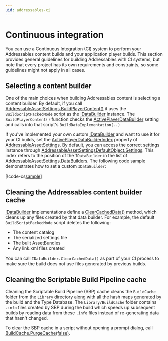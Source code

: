 ```yaml
---
uid: addressables-ci
---
```


# Continuous integration

You can use a Continuous Integration (CI) system to perform your Addressables content builds and your application player builds. This section provides general guidelines for building Addressables with CI systems, but note that every project has its own requirements and constraints, so some guidelines might not apply in all cases.

## Selecting a content builder

One of the main choices when building Addressables content is selecting a content builder. By default, if you call [AddressableAssetSettings.BuildPlayerContent()] it uses the `BuildScriptPackedMode` script as the [IDataBuilder] instance. The `BuildPlayerContent()` function checks the [ActivePlayerDataBuilder] setting and calls into that script's `BuildDataImplementation(..)`  

If you've implemented your own custom [IDataBuilder] and want to use it for your CI builds, set the [ActivePlayerDataBuilderIndex] property of [AddressableAssetSettings]. By default, you can access the correct settings instance through [AddressableAssetSettingsDefaultObject.Settings]. This index refers to the position of the `IDataBuilder` in the list of [AddressableAssetSettings.DataBuilders]. The following code sample demonstrates how to set a custom `IDataBuilder`:

[!code-cs[sample](../Tests/Editor/DocExampleCode/CustomDataBuilder.cs#doc_SetCustomBuilder)]

<!--
``` csharp
public static void SetCustomDataBuilder(IDataBuilder builder)
{ 
    AddressableAssetSettings settings 
        = AddressableAssetSettingsDefaultObject.Settings;
    
    int index = settings.DataBuilders.IndexOf((ScriptableObject) builder);
    if (index > 0)
        settings.ActivePlayerDataBuilderIndex = index;
    else if (AddressableAssetSettingsDefaultObject.Settings.AddDataBuilder(builder))
        settings.ActivePlayerDataBuilderIndex = AddressableAssetSettingsDefaultObject.Settings.DataBuilders.Count - 1;
    else
        Debug.LogWarning($"{builder} could not be found or added to the list of DataBuilders");
}
```
-->

## Cleaning the Addressables content builder cache

[IDataBuilder] implementations define a [ClearCachedData()] method, which cleans up any files created by that data builder. For example, the default `BuildScriptPackedMode` script deletes the following:
- The content catalog
- The serialized settings file
- The built AssetBundles
- Any link.xml files created

You can call `IDataBuilder.ClearCachedData()` as part of your CI process to make sure the build does not use files generated by previous builds.

## Cleaning the Scriptable Build Pipeline cache
Cleaning the Scriptable Build Pipeline (SBP) cache cleans the `BuildCache` folder from the `Library` directory along with all the hash maps generated by the build and the Type Database. The `Library/BuildCache` folder contains `.info` files created by SBP during the build which speeds up subsequent builds by reading data from these `.info` files instead of re-generating data that hasn't changed.

To clear the SBP cache in a script without opening a prompt dialog, call [BuildCache.PurgeCache(false)].


[ClearCachedData()]: xref:UnityEditor.AddressableAssets.Build.IDataBuilder.ClearCachedData
[IDataBuilder]: xref:UnityEditor.AddressableAssets.Build.IDataBuilder
[ActivePlayerDataBuilder]: xref:UnityEditor.AddressableAssets.Settings.AddressableAssetSettings.ActivePlayerDataBuilder
[ActivePlayerDataBuilderIndex]: xref:UnityEditor.AddressableAssets.Settings.AddressableAssetSettings.ActivePlayerDataBuilderIndex
[AddressableAssetSettings]: xref:UnityEditor.AddressableAssets.Settings.AddressableAssetSettings
[AddressableAssetSettings.BuildPlayerContent()]: xref:UnityEditor.AddressableAssets.Settings.AddressableAssetSettings.BuildPlayerContent
[AddressableAssetSettings.DataBuilders]: xref:UnityEditor.AddressableAssets.Settings.AddressableAssetSettings.DataBuilders
[AddressableAssetSettingsDefaultObject.Settings]: xref:UnityEditor.AddressableAssets.AddressableAssetSettingsDefaultObject.Settings
[BuildCache.PurgeCache(false)]: xref:UnityEditor.Build.Pipeline.Utilities.BuildCache.PurgeCache*